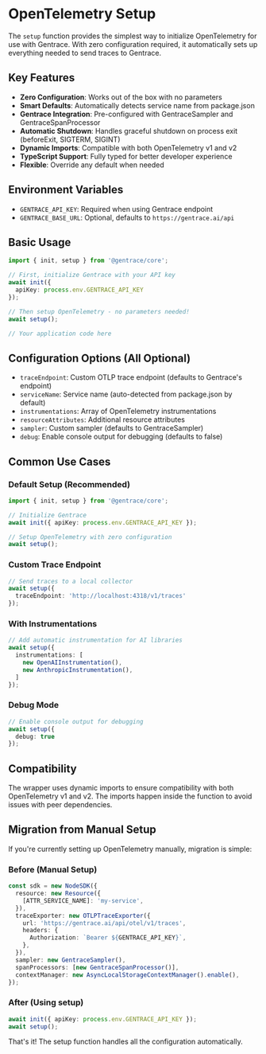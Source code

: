 # OpenTelemetry Setup

The `setup` function provides the simplest way to initialize OpenTelemetry for use with Gentrace. With zero configuration required, it automatically sets up everything needed to send traces to Gentrace.

## Key Features

- **Zero Configuration**: Works out of the box with no parameters
- **Smart Defaults**: Automatically detects service name from package.json
- **Gentrace Integration**: Pre-configured with GentraceSampler and GentraceSpanProcessor
- **Automatic Shutdown**: Handles graceful shutdown on process exit (beforeExit, SIGTERM, SIGINT)
- **Dynamic Imports**: Compatible with both OpenTelemetry v1 and v2
- **TypeScript Support**: Fully typed for better developer experience
- **Flexible**: Override any default when needed

## Environment Variables

- `GENTRACE_API_KEY`: Required when using Gentrace endpoint
- `GENTRACE_BASE_URL`: Optional, defaults to `https://gentrace.ai/api`

## Basic Usage

```typescript
import { init, setup } from '@gentrace/core';

// First, initialize Gentrace with your API key
await init({
  apiKey: process.env.GENTRACE_API_KEY
});

// Then setup OpenTelemetry - no parameters needed!
await setup();

// Your application code here
```

## Configuration Options (All Optional)

- `traceEndpoint`: Custom OTLP trace endpoint (defaults to Gentrace's endpoint)
- `serviceName`: Service name (auto-detected from package.json by default)
- `instrumentations`: Array of OpenTelemetry instrumentations
- `resourceAttributes`: Additional resource attributes
- `sampler`: Custom sampler (defaults to GentraceSampler)
- `debug`: Enable console output for debugging (defaults to false)

## Common Use Cases

### Default Setup (Recommended)
```typescript
import { init, setup } from '@gentrace/core';

// Initialize Gentrace
await init({ apiKey: process.env.GENTRACE_API_KEY });

// Setup OpenTelemetry with zero configuration
await setup();
```

### Custom Trace Endpoint
```typescript
// Send traces to a local collector
await setup({
  traceEndpoint: 'http://localhost:4318/v1/traces'
});
```

### With Instrumentations
```typescript
// Add automatic instrumentation for AI libraries
await setup({
  instrumentations: [
    new OpenAIInstrumentation(),
    new AnthropicInstrumentation(),
  ]
});
```

### Debug Mode
```typescript
// Enable console output for debugging
await setup({
  debug: true
});
```

## Compatibility

The wrapper uses dynamic imports to ensure compatibility with both OpenTelemetry v1 and v2. The imports happen inside the function to avoid issues with peer dependencies.

## Migration from Manual Setup

If you're currently setting up OpenTelemetry manually, migration is simple:

### Before (Manual Setup)
```typescript
const sdk = new NodeSDK({
  resource: new Resource({
    [ATTR_SERVICE_NAME]: 'my-service',
  }),
  traceExporter: new OTLPTraceExporter({
    url: 'https://gentrace.ai/api/otel/v1/traces',
    headers: {
      Authorization: `Bearer ${GENTRACE_API_KEY}`,
    },
  }),
  sampler: new GentraceSampler(),
  spanProcessors: [new GentraceSpanProcessor()],
  contextManager: new AsyncLocalStorageContextManager().enable(),
});
```

### After (Using setup)
```typescript
await init({ apiKey: process.env.GENTRACE_API_KEY });
await setup();
```

That's it! The setup function handles all the configuration automatically.